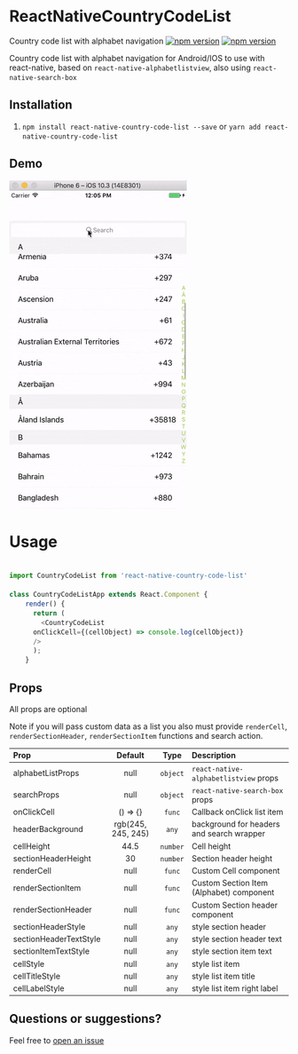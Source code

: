 # ReactNativeCountryCodeList
Country code list with alphabet navigation
[![npm version](http://img.shields.io/npm/v/react-native-country-code-list.svg?style=flat-square)](https://npmjs.org/package/react-native-country-code-list "View this project on npm")
[![npm version](http://img.shields.io/npm/dm/react-native-country-code-list.svg?style=flat-square)](https://npmjs.org/package/react-native-country-code-list "View this project on npm")

Country code list with alphabet navigation for Android/IOS to use with react-native,
based on `react-native-alphabetlistview`, also using `react-native-search-box`

## Installation
1. `npm install react-native-country-code-list --save` or
   `yarn add react-native-country-code-list`
   
## Demo

![](./src/countryCodeList.gif)

# Usage

```js

import CountryCodeList from 'react-native-country-code-list'

class CountryCodeListApp extends React.Component {
    render() {
      return (
        <CountryCodeList
	  onClickCell={(cellObject) => console.log(cellObject)}
	  />
      );
    }

```

## Props
All props are optional

Note if you will pass custom data as a list you also must provide `renderCell`, `renderSectionHeader`, `renderSectionItem` functions and search action.

| Prop  | Default  | Type | Description |
| :------------ |:---------------:| :---------------:| :-----|
| alphabetListProps | null | `object` | `react-native-alphabetlistview` props |
| searchProps | null | `object` | `react-native-search-box` props |
| onClickCell | () => {} | `func` | Callback onClick list item |
| headerBackground | rgb(245, 245, 245) | `any` | background for headers and search wrapper |
| cellHeight | 44.5 | `number` | Cell height |
| sectionHeaderHeight | 30 | `number` | Section header height |
| renderCell | null | `func` | Custom Cell component |
| renderSectionItem | null | `func` | Custom Section Item (Alphabet) component |
| renderSectionHeader | null | `func` | Custom Section header component |
| sectionHeaderStyle | null | `any` | style section header |
| sectionHeaderTextStyle | null | `any` | style section header text |
| sectionItemTextStyle | null | `any` | style section item text |
| cellStyle | null | `any` | style list item |
| cellTitleStyle | null | `any` | style list item title |
| cellLabelStyle | null | `any` | style list item right label|


## Questions or suggestions?

Feel free to [open an issue](https://github.com/ElekenAgency/ReactNativeCountryCodeList/issues)

